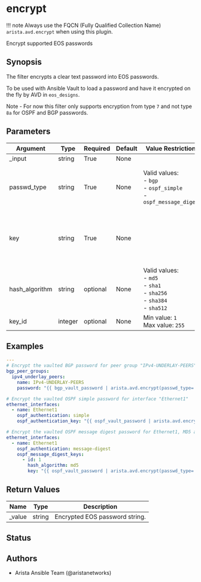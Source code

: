 <!--
  ~ Copyright (c) 2023 Arista Networks, Inc.
  ~ Use of this source code is governed by the Apache License 2.0
  ~ that can be found in the LICENSE file.
  -->

# encrypt

!!! note
    Always use the FQCN (Fully Qualified Collection Name) `arista.avd.encrypt` when using this plugin.

Encrypt supported EOS passwords

## Synopsis

The filter encrypts a clear text password into EOS passwords.

To be used with Ansible Vault to load a password and have it encrypted on the fly by AVD in <code>eos\_designs</code>.

Note \- For now this filter only supports encryption from type <code>7</code> and not type <code>8a</code> for OSPF and BGP passwords.

## Parameters

| Argument | Type | Required | Default | Value Restrictions | Description |
| -------- | ---- | -------- | ------- | ------------------ | ----------- |
| _input | string | True | None |  | Clear text password to be encrypted. |
| passwd_type | string | True | None | Valid values:<br>- <code>bgp</code><br>- <code>ospf_simple</code><br>- <code>ospf_message_digest</code> | Type of password to encrypt.<br><code>bgp</code> and <code>ospf\_simple</code> requires the <em>password</em> and <em>key</em> inputs.<br><code>ospf\_message\_digest</code> requires the <em>password</em>, <em>key</em>, <em>hash\_algorithm</em>, <em>key\_id</em> inputs. |
| key | string | True | None |  | Encryption key. The value depends on the type of password.<br>For BGP passwords, the key is the Neighbor IP or the BGP Peer Group Name in EOS.<br>For OSPF passwords, the key is the interface name \(e.g., <code>Ethernet1</code>\). |
| hash_algorithm | string | optional | None | Valid values:<br>- <code>md5</code><br>- <code>sha1</code><br>- <code>sha256</code><br>- <code>sha384</code><br>- <code>sha512</code> | Hash algorithm to use with <em>passwd\_type\=\"ospf\_message\_digest\"</em>. |
| key_id | integer | optional | None | Min value: <code>1</code><br>Max value: <code>255</code> | Key ID to use with <em>passwd\_type\=\"ospf\_message\_digest\"</em>. |

## Examples

```yaml
---
# Encrypt the vaulted BGP password for peer group "IPv4-UNDERLAY-PEERS"
bgp_peer_groups:
  ipv4_underlay_peers:
    name: IPv4-UNDERLAY-PEERS
    password: "{{ bgp_vault_password | arista.avd.encrypt(passwd_type='bgp', key='IPv4-UNDERLAY-PEERS') }}"

# Encrypt the vaulted OSPF simple password for interface "Ethernet1"
ethernet_interfaces:
  - name: Ethernet1
    ospf_authentication: simple
    ospf_authentication_key: "{{ ospf_vault_password | arista.avd.encrypt(passwd_type='ospf_simple', key='Ethernet1') }}"

# Encrypt the vaulted OSPF message digest password for Ethernet1, MD5 and key id 1
ethernet_interfaces:
  - name: Ethernet1
    ospf_authentication: message-digest
    ospf_message_digest_keys:
      - id: 1
        hash_algorithm: md5
        key: "{{ ospf_vault_password | arista.avd.encrypt(passwd_type='ospf_message_digest', key='Ethernet1', hash_algorithm='md5', key_id='1') }}"
```

## Return Values

| Name | Type | Description |
| ---- | ---- | ----------- |
| _value | string | Encrypted EOS password string. |

## Status

## Authors

- Arista Ansible Team (@aristanetworks)
